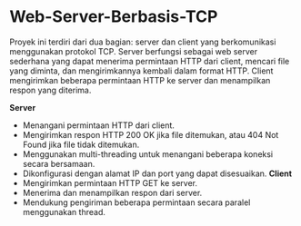 # Web-Server-Berbasis-TCP

Proyek ini terdiri dari dua bagian: server dan client yang berkomunikasi menggunakan protokol TCP. Server berfungsi sebagai web server sederhana yang dapat menerima permintaan HTTP dari client, mencari file yang diminta, dan mengirimkannya kembali dalam format HTTP. Client mengirimkan beberapa permintaan HTTP ke server dan menampilkan respon yang diterima.

**Server**
- Menangani permintaan HTTP dari client.
- Mengirimkan respon HTTP 200 OK jika file ditemukan, atau 404 Not Found jika file tidak ditemukan.
- Menggunakan multi-threading untuk menangani beberapa koneksi secara bersamaan.
- Dikonfigurasi dengan alamat IP dan port yang dapat disesuaikan.
**Client**
- Mengirimkan permintaan HTTP GET ke server.
- Menerima dan menampilkan respon dari server.
- Mendukung pengiriman beberapa permintaan secara paralel menggunakan thread.
